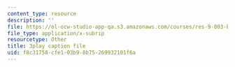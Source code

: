 ```yaml
---
content_type: resource
description: ''
file: https://ol-ocw-studio-app-qa.s3.amazonaws.com/courses/res-9-003-brains-minds-and-machines-summer-course-summer-2015/f8c31758cfe103b98b75269932101f6a_2304725.srt
file_type: application/x-subrip
resourcetype: Other
title: 3play caption file
uid: f8c31758-cfe1-03b9-8b75-269932101f6a
---
```

